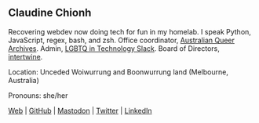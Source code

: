 ## Claudine Chionh

Recovering webdev now doing tech for fun in my homelab. I speak Python, JavaScript, regex, bash, and zsh. Office coordinator, [Australian Queer Archives](https://queerarchives.org.au/). Admin, [LGBTQ in Technology Slack](https://lgbtq.technology). Board of Directors, [intertwine](https://intertwine.net.au).

Location: Unceded Woiwurrung and Boonwurrung land (Melbourne, Australia)

Pronouns: she/her

[Web](https://www.claudinec.net/) |
[GitHub](https://github.com/claudinec) |
[Mastodon](https://fosstodon.org/@claudinec) |
[Twitter](https://twitter.com/claudinec) |
[LinkedIn](https://www.linkedin.com/in/claudinec)
